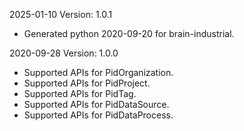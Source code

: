 2025-01-10 Version: 1.0.1
- Generated python 2020-09-20 for brain-industrial.

2020-09-28 Version: 1.0.0
- Supported APIs for PidOrganization.
- Supported APIs for PidProject.
- Supported APIs for PidTag.
- Supported APIs for PidDataSource.
- Supported APIs for PidDataProcess.

